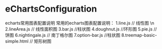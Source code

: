 # eChartsConfiguration
echarts常用图表配置说明
常用的echarts图表配置说明：
 1.line.js // 线性图 \n
 2.lineArea.js // 线性面积图
 3.bar.js //柱状图
 4.doughnut.js //环形图
 5.pie.js // 饼图
 6.nightingale.js // 南丁格尔图
 7.option-bar.js //柱状图
 8.treemap-basic-simple.html // 矩形树图
